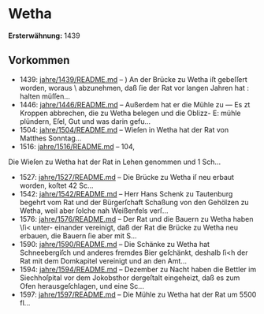 # Wetha

**Ersterwähnung:** 1439

## Vorkommen
- 1439: [jahre/1439/README.md](../jahre/1439/README.md) – ) An der Brücke zu Wetha iſt gebeſſert worden, woraus
\ abzunehmen, daß ſie der Rat vor langen Jahren hat
: halten müſſen...
- 1446: [jahre/1446/README.md](../jahre/1446/README.md) – Außerdem hat er die Mühle zu —
Es zt Kroppen abbrechen, die zu Wetha belegen und die Oblizz-
E: mühle plündern, Eſel, Gut und was darin gefu...
- 1504: [jahre/1504/README.md](../jahre/1504/README.md) – Wieſen in Wetha hat der Rat von Matthes Sonntag...
- 1516: [jahre/1516/README.md](../jahre/1516/README.md) – 104,

Die Wieſen zu Wetha hat der Rat in Lehen genommen
und 1 Sch...
- 1527: [jahre/1527/README.md](../jahre/1527/README.md) – Die Brücke zu Wetha iſ neu erbaut worden, koſtet
42 Sc...
- 1542: [jahre/1542/README.md](../jahre/1542/README.md) – Herr Hans Schenk zu Tautenburg begehrt vom Rat
und der Bürgerſchaft Schaßung von den Gehölzen zu
Wetha, weil aber ſolche nah Weißenfels verſ...
- 1576: [jahre/1576/README.md](../jahre/1576/README.md) – Der Rat und die Bauern zu Wetha haben \ſi< unter-
einander vereinigt, daß der Rat die Brücke zu Wetha
neu erbauen, die Bauern ſie aber mit S...
- 1590: [jahre/1590/README.md](../jahre/1590/README.md) – Die Schänke zu Wetha hat Schneebergiſch und anderes
fremdes Bier geſchänkt, deshalb ſi<h der Rat mit dem
Domkapitel vereinigt und an den Amt...
- 1594: [jahre/1594/README.md](../jahre/1594/README.md) – Dezember zu Nacht haben die Bettler im
Siechhoſpital vor dem Jokobsthor dergeſtalt eingeheizt,
daß es zum Ofen herausgeſchlagen, und eine Sc...
- 1597: [jahre/1597/README.md](../jahre/1597/README.md) – Die Mühle zu Wetha hat der Rat um 5500 fl...
